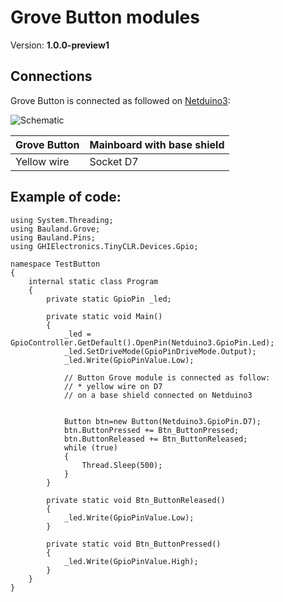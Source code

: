 # Grove Button modules
Version: __1.0.0-preview1__

## Connections ##
Grove Button is connected as followed on [Netduino3](http://docs.ghielectronics.com/hardware/legacy_products/gadgeteer/fez_cerberus.html):

![Schematic](Button-Netduino3-with-base-shield.jpg)

Grove Button     | Mainboard with base shield
---------------- | ----------
Yellow wire      | Socket D7

## Example of code:
```CSharp
using System.Threading;
using Bauland.Grove;
using Bauland.Pins;
using GHIElectronics.TinyCLR.Devices.Gpio;

namespace TestButton
{
    internal static class Program
    {
        private static GpioPin _led;

        private static void Main()
        {
            _led = GpioController.GetDefault().OpenPin(Netduino3.GpioPin.Led);
            _led.SetDriveMode(GpioPinDriveMode.Output);
            _led.Write(GpioPinValue.Low);

            // Button Grove module is connected as follow:
            // * yellow wire on D7
            // on a base shield connected on Netduino3 


            Button btn=new Button(Netduino3.GpioPin.D7);
            btn.ButtonPressed += Btn_ButtonPressed;
            btn.ButtonReleased += Btn_ButtonReleased;
            while (true)
            {
                Thread.Sleep(500);
            }
        }

        private static void Btn_ButtonReleased()
        {
            _led.Write(GpioPinValue.Low);
        }

        private static void Btn_ButtonPressed()
        {
            _led.Write(GpioPinValue.High);
        }
    }
}
```
